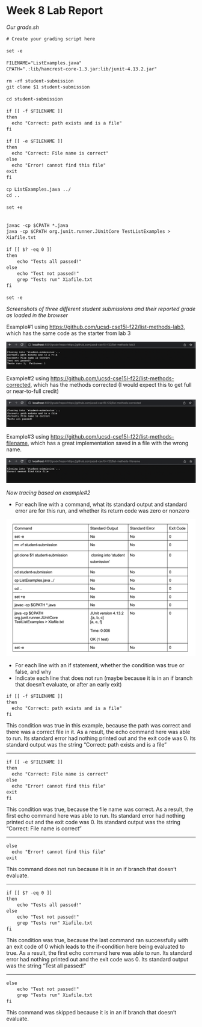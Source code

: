 # Week 8 Lab Report

*Our grade.sh*

```
# Create your grading script here

set -e

FILENAME="ListExamples.java"
CPATH=".:lib/hamcrest-core-1.3.jar:lib/junit-4.13.2.jar"

rm -rf student-submission
git clone $1 student-submission

cd student-submission

if [[ -f $FILENAME ]]
then
  echo "Correct: path exists and is a file"
fi

if [[ -e $FILENAME ]]
then
  echo "Correct: File name is correct"
else
  echo "Error! cannot find this file"
exit
fi

cp ListExamples.java ../
cd ..

set +e


javac -cp $CPATH *.java
java -cp $CPATH org.junit.runner.JUnitCore TestListExamples > Xiafile.txt

if [[ $? -eq 0 ]]
then 
    echo "Tests all passed!"
else
    echo "Test not passed!"
    grep "Tests run" Xiafile.txt 
fi

set -e
```



*Screenshots of three different student submissions and their reported grade as loaded in the browser*


Example#1 using https://github.com/ucsd-cse15l-f22/list-methods-lab3, which has the same code as the starter from lab 3

![image](week8-lab-report-screenshots/1.png)

Example#2 using https://github.com/ucsd-cse15l-f22/list-methods-corrected, which has the methods corrected (I would expect this to get full or near-to-full credit)

![image](week8-lab-report-screenshots/2.png)

Example#3 using https://github.com/ucsd-cse15l-f22/list-methods-filename, which has a great implementation saved in a file with the wrong name.

![image](week8-lab-report-screenshots/5.png)


*Now tracing based on example#2*
* For each line with a command, what its standard output and standard error are for this run, and whether its return code was zero or nonzero

![image](week8-lab-report-screenshots/trace.png)

* For each line with an if statement, whether the condition was true or false, and why
* Indicate each line that does not run (maybe because it is in an if branch that doesn’t evaluate, or after an early exit)

```
if [[ -f $FILENAME ]]
then
  echo "Correct: path exists and is a file"
fi
```
This condition was true in this example, because the path was correct and there was a correct file in it. As a result, the echo command here was able to run. Its standard error had nothing printed out and the exit code was 0. Its standard output was the string “Correct: path exists and is a file”

---
```
if [[ -e $FILENAME ]]
then
  echo "Correct: File name is correct"
else
  echo "Error! cannot find this file"
exit
fi
```
This condition was true, because the file name was correct. As a result, the first echo command here was able to run. Its standard error had nothing printed out and the exit code was 0. Its standard output was the string “Correct: File name is correct”

---
```
else
  echo "Error! cannot find this file"
exit
```
This command does not run because it is in an if branch that doesn’t evaluate.

---
```
if [[ $? -eq 0 ]]
then 
    echo "Tests all passed!"
else
    echo "Test not passed!"
    grep "Tests run" Xiafile.txt 
fi
```
This condition was true, because the last command ran successfully with an exit code of 0 which leads to the if-condition here being evaluated to true. As a result, the first echo command here was able to run. Its standard error had nothing printed out and the exit code was 0. Its standard output was the string “Test all passed!”

---
```
else
    echo "Test not passed!"
    grep "Tests run" Xiafile.txt 
fi
```
This command was skipped because it is in an if branch that doesn’t evaluate.